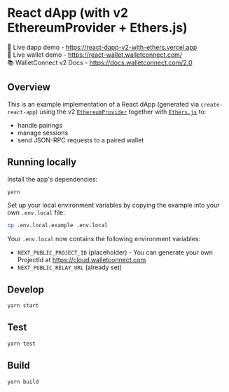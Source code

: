 # React dApp (with v2 EthereumProvider + Ethers.js)

🔗 Live dapp demo - https://react-dapp-v2-with-ethers.vercel.app <br />
🔗 Live wallet demo - https://react-wallet.walletconnect.com/ <br />
📚 WalletConnect v2 Docs - https://docs.walletconnect.com/2.0

## Overview

This is an example implementation of a React dApp (generated via `create-react-app`) using the v2 [`EthereumProvider`](https://github.com/WalletConnect/walletconnect-monorepo/tree/v2.0/providers/ethereum-provider) together with [`Ethers.js`](https://docs.ethers.io/v5/) to:

- handle pairings
- manage sessions
- send JSON-RPC requests to a paired wallet

## Running locally

Install the app's dependencies:

```bash
yarn
```

Set up your local environment variables by copying the example into your own `.env.local` file:

```bash
cp .env.local.example .env.local
```

Your `.env.local` now contains the following environment variables:

- `NEXT_PUBLIC_PROJECT_ID` (placeholder) - You can generate your own ProjectId at https://cloud.walletconnect.com
- `NEXT_PUBLIC_RELAY_URL` (already set)

## Develop

```bash
yarn start
```

## Test

```bash
yarn test
```

## Build

```bash
yarn build
```
